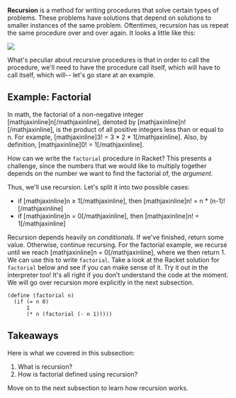 **Recursion** is a method for writing procedures that solve certain types of problems. These problems have solutions that depend on solutions to smaller instances of the same problem. Oftentimes, recursion has us repeat the same procedure over and over again. It looks a little like this:

![](http://caseelse.net/wp-content/uploads/2008/05/recursionagain.jpg)

What's peculiar about recursive procedures is that in order to call the procedure, we'll need to have the procedure call itself, which will have to call itself, which will-- let's go stare at an example.

## Example: Factorial

In math, the factorial of a non-negative integer [mathjaxinline]n[/mathjaxinline], denoted by [mathjaxinline]n![/mathjaxinline], is the product of all positive integers less than or equal to n. For example, [mathjaxinline]3! = 3 * 2 * 1[/mathjaxinline]. Also, by definition, [mathjaxinline]0! = 1[/mathjaxinline].

How can we write the `factorial` procedure in Racket? This presents a challenge, since the numbers that we would like to multiply together depends on the number we want to find the factorial of, the _argument_.

Thus, we'll use recursion. Let's split it into two possible cases: 

  * if [mathjaxinline]n &ge; 1[/mathjaxinline], then [mathjaxinline]n! = n * (n-1)![/mathjaxinline]
  * if [mathjaxinline]n = 0[/mathjaxinline], then [mathjaxinline]n! = 1[/mathjaxinline]

Recursion depends heavily on _conditionals_. If we've finished, return some value. Otherwise, continue recursing. For the factorial example, we recurse until we reach [mathjaxinline]n = 0[/mathjaxinline], where we then return 1. We can use this to write `factorial`. Take a look at the Racket solution for `factorial` below and see if you can make sense of it. Try it out in the interpreter too! It's all right if you don't understand the code at the moment. We will go over recursion more explicitly in the next subsection.

    
    (define (factorial n)
      (if (= n 0)
          1
          (* n (factorial (- n 1)))))

## Takeaways

Here is what we covered in this subsection:

  1. What is recursion?
  2. How is factorial defined using recursion?

Move on to the next subsection to learn how recursion works.
